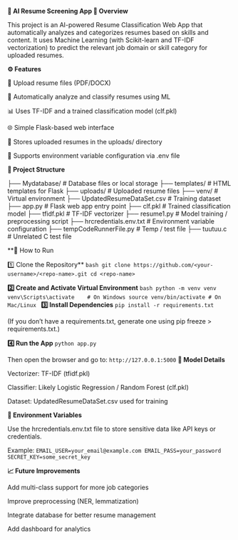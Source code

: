**🧠 AI Resume Screening App
📌 Overview**

This project is an AI-powered Resume Classification Web App that automatically analyzes and categorizes resumes based on skills and content.
It uses Machine Learning (with Scikit-learn and TF-IDF vectorization) to predict the relevant job domain or skill category for uploaded resumes.

**⚙️ Features**

📂 Upload resume files (PDF/DOCX)

🧠 Automatically analyze and classify resumes using ML

📊 Uses TF-IDF and a trained classification model (clf.pkl)

🌐 Simple Flask-based web interface

💾 Stores uploaded resumes in the uploads/ directory

🔐 Supports environment variable configuration via .env file

**🧩 Project Structure**

├── Mydatabase/                 # Database files or local storage
├── templates/                  # HTML templates for Flask
├── uploads/                    # Uploaded resume files
├── venv/                       # Virtual environment
├── UpdatedResumeDataSet.csv    # Training dataset
├── app.py                      # Flask web app entry point
├── clf.pkl                     # Trained classification model
├── tfidf.pkl                   # TF-IDF vectorizer
├── resume1.py                  # Model training / preprocessing script
├── hrcredentials.env.txt       # Environment variable configuration
├── tempCodeRunnerFile.py       # Temp / test file
├── tuutuu.c                    # Unrelated C test file

**🚀 How to Run

1️⃣ Clone the Repository**
``bash
git clone https://github.com/<your-username>/<repo-name>.git
cd <repo-name>``

**2️⃣ Create and Activate Virtual Environment**
``bash
python -m venv venv
venv\Scripts\activate    # On Windows
source venv/bin/activate # On Mac/Linux
``
**3️⃣ Install Dependencies**
``
pip install -r requirements.txt
``

(If you don’t have a requirements.txt, generate one using pip freeze > requirements.txt.)

**4️⃣ Run the App**
``
python app.py
``

Then open the browser and go to:
``
http://127.0.0.1:5000
``
**🧠 Model Details**

Vectorizer: TF-IDF (tfidf.pkl)

Classifier: Likely Logistic Regression / Random Forest (clf.pkl)

Dataset: UpdatedResumeDataSet.csv used for training

**🧾 Environment Variables**

Use the hrcredentials.env.txt file to store sensitive data like API keys or credentials.

Example:
``
EMAIL_USER=your_email@example.com
EMAIL_PASS=your_password
SECRET_KEY=some_secret_key
``

**📈 Future Improvements**

Add multi-class support for more job categories

Improve preprocessing (NER, lemmatization)

Integrate database for better resume management

Add dashboard for analytics
